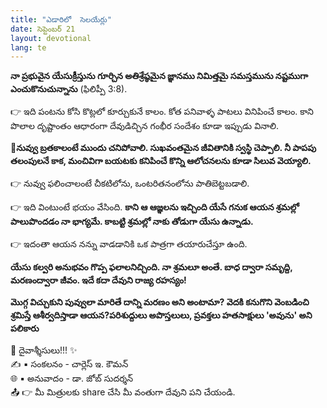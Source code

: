 ```yaml
---
title: "ఎడారిలో  సెలయేర్లు"
date: సెప్టెంబర్ 21
layout: devotional
lang: te
---
```


**నా ప్రభువైన యేసుక్రీస్తును గూర్చిన అతిశ్రేష్ఠమైన జ్ఞానము నిమిత్తమై సమస్తమును నష్టముగా ఎంచుకొనుచున్నాను** (ఫిలిప్పీ 3:8). 

👉 ఇది పంటను కోసి కొట్లలో కూర్చుకునే కాలం. కోత పనివాళ్ళ పాటలు వినిపించే కాలం. కాని పొలాల దృష్టాంతం ఆధారంగా దేవుడిచ్చిన గంభీర సందేశం కూడా ఇప్పుడు వినాలి. 

**📖నువ్వు బ్రతకాలంటే ముందు చనిపోవాలి. సుఖవంతమైన జీవితానికి స్వస్థి చెప్పాలి. నీ పాపపు తలంపులనే కాక, మంచివిగా బయటకు కనిపించే కొన్ని ఆలోచనలను కూడా సిలువ వెయ్యాలి.**

👉 నువ్వు ఫలించాలంటే చీకటిలోను, ఒంటరితనంలోను పాతిబెట్టబడాలి.

👉 ఇది వింటుంటే భయం వేసింది. **కాని ఆ ఆజ్ఞలను ఇచ్చింది యేసే గనుక ఆయన శ్రమల్లో పాలుపొందడం నా భాగ్యమే. కాబట్టి శ్రమల్లో నాకు తోడుగా యేసు ఉన్నాడు.**

👉 ఇదంతా ఆయన నన్ను వాడడానికి ఒక పాత్రగా తయారుచేస్తూ ఉంది. 

**యేసు కల్వరి అనుభవం గొప్ప ఫలాలనిచ్చింది. నా శ్రమలూ అంతే. బాధ ద్వారా సమృద్ది, మరణంద్వారా జీవం. ఇదే కదా దేవుని రాజ్య రహస్యం!**

**మొగ్గ విచ్చుకుని పువ్వులా మారితే దాన్ని మరణం అని అంటామా? వెదకి కనుగొని వెంబడించి శ్రమిస్తే ఆశీర్వదిస్తాడా ఆయన?పరిశుద్దులు అపొస్తలులు, ప్రవక్తలు హతసాక్షులు 'అవును' అని పలికారు**

<div class="blessing">🙏 <span class="bless-text">దైవాశ్శీసులు!!!</span> ✨</div>

<div class="credit">✍️ <span class="credit-text">▪ సంకలనం - చార్లెస్ ఇ. కౌమన్</span></div>
<div class="credit">🌐 <span class="credit-text">▪ అనువాదం - డా. జోబ్ సుదర్శన్</span></div>


<div class="share">📤 👉 <span class="share-text">మీ మిత్రులకు share చేసి మీ వంతుగా దేవుని పని చేయండి.</span></div>
